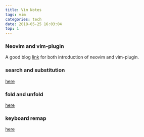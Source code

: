 ```yaml
---
title: Vim Notes
tags: vim
categories: tech
date: 2018-05-25 16:03:04
top: 1
---
```


### Neovim and vim-plugin
A good blog [link](http://zhranklin.com/blog/%E6%89%93%E9%80%A0%E4%B8%80%E4%B8%AA%E7%8E%B0%E4%BB%A3%E5%8C%96%E7%9A%84vim%E7%BC%96%E8%BE%91%E5%99%A8:%20neovim%20+%20nyaovim%20+%20youcompleteme%20+%20airline#vim-plug%E4%BD%BF%E7%94%A8) for both introduction of neovim and vim-plugin.

### search and substitution
[here](https://harttle.land/2016/08/08/vim-search-in-file.html)

### fold and unfold
[here](http://www.cnblogs.com/zlcxbb/p/6442092.html)

### keyboard remap
[here](http://yyq123.blogspot.com/2010/12/vim-map.html)
